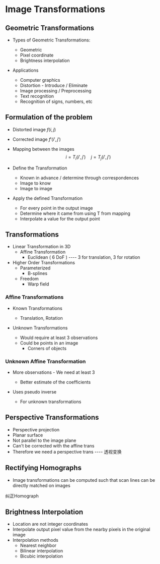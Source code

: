 # Image Transformations

## Geometric Transformations

- Types of Geometric Transformations:
  - Geometric
  - Pixel coordinate
  - Brightness interpolation

- Applications
  - Computer graphics
  - Distortion - Introduce / Eliminate
  - Image processing / Preprocessing
  - Text recognition
  - Recognition of signs, numbers, etc

## Formulation of the problem

- Distorted image $f(i, j)$

- Corrected image $f'(i', j')$

- Mapping between the images
  $$
  i = T_i(i', j')\quad j = T_j(i', j')
  $$

- Define the Transformation
  - Known in advance / determine through correspondences
  - Image to know
  - Image to image

- Apply the defined Transformation
  - For every point in the output image
  - Determine where it came from using T from mapping
  - Interpolate a value for the output point

## Transformations

- Linear Transformation in 3D
  - Affine Transformation
    - Euclidean ( 6 DoF ) ---- 3 for translation, 3 for rotation
- Higher Order Transformations
  - Parameterized
    - B-splines
  - Freedom
    - Warp field

### Affine Transformations

- Known Transformations
  - Translation, Rotation

- Unknown Transformations
  - Would require at least 3 observations
  - Could be points in an image
    - Corners of objects

### Unknown Affine Transformation

- More observations - We need at least 3
  - Better estimate of the coefficients

- Uses pseudo inverse
  - For unknown transformations

## Perspective Transformations

- Perspective projection
- Planar surface
- Not parallel to the image plane
- Can't be corrected with the affine trans
- Therefore we need a perspective trans ---- 透视变换

## Rectifying Homographs

- Image transformations can be computed such that scan lines can be directly matched on images

纠正Homograph

## Brightness Interpolation

- Location are not integer coordinates
- Interpolate output pixel value from the nearby pixels in the original image
- Interpolation methods
  - Nearest neighbor
  - Bilinear interpolation
  - Bicubic interpolation
